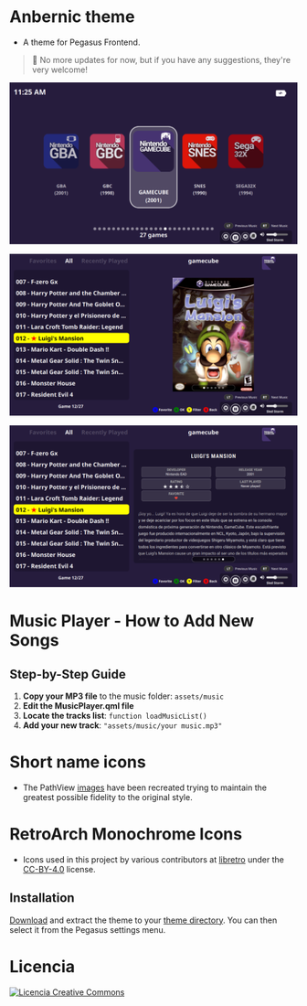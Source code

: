 # Anbernic theme

- A theme for Pegasus Frontend.

> 📢 No more updates for now, but if you have any suggestions, they're very welcome!

![screen](https://github.com/ZagonAb/Anbernic-Theme/blob/4470a5ae9c1f3fa9f1159f58d5f2d2c470656d7f/.meta/screenshots/screen0.png)

![screen1](https://github.com/ZagonAb/Anbernic-Theme/blob/4470a5ae9c1f3fa9f1159f58d5f2d2c470656d7f/.meta/screenshots/screen1.png)

![screen2](https://github.com/ZagonAb/Anbernic-Theme/blob/4470a5ae9c1f3fa9f1159f58d5f2d2c470656d7f/.meta/screenshots/screen2.png)

# Music Player - How to Add New Songs

## Step-by-Step Guide
1. **Copy your MP3 file** to the music folder: `assets/music`
2. **Edit the MusicPlayer.qml file**
3. **Locate the tracks list**: `function loadMusicList()`
4. **Add your new track**: `"assets/music/your music.mp3"`

# Short name icons
- The PathView [images](https://github.com/ZagonAb/Systems-Arts-consoles) have been recreated trying to maintain the greatest possible fidelity to the original style.

# RetroArch Monochrome Icons

- Icons used in this project by various contributors at [libretro](https://github.com/libretro/retroarch-assets/tree/master/xmb/monochrome/png) under the [CC-BY-4.0](https://creativecommons.org/licenses/by/4.0/deed.en) license.

## Installation

[Download](https://github.com/ZagonAb/anbernic-theme/archive/refs/heads/main.zip) and extract the theme to your [theme directory](http://pegasus-frontend.org/docs/user-guide/installing-themes). You can then select it from the Pegasus settings menu.
# Licencia
<a rel="license" href="http://creativecommons.org/licenses/by-nc-sa/4.0/"><img alt="Licencia Creative Commons" style="border-width:0" src="https://i.creativecommons.org/l/by-nc-sa/4.0/88x31.png" /></a><br /><a rel="license" href="http://creativecommons.org/licenses/by-nc-sa/4.0/"></a>

